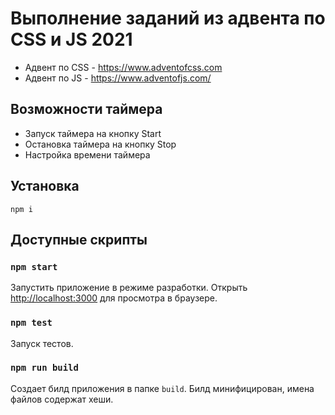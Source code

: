 # Выполнение заданий из адвента по CSS и JS 2021
- Адвент по CSS - https://www.adventofcss.com
- Адвент по JS - https://www.adventofjs.com/


## Возможности таймера
- Запуск таймера на кнопку Start
- Остановка таймера на кнопку Stop
- Настройка времени таймера


## Установка
```
npm i
```

## Доступные скрипты

### `npm start`

Запустить приложение в режиме разработки.
Открыть [http://localhost:3000](http://localhost:3000) для просмотра в браузере.


### `npm test`

Запуск тестов.


### `npm run build`

Создает билд приложения в папке `build`. Билд минифицирован, имена файлов содержат хеши.
